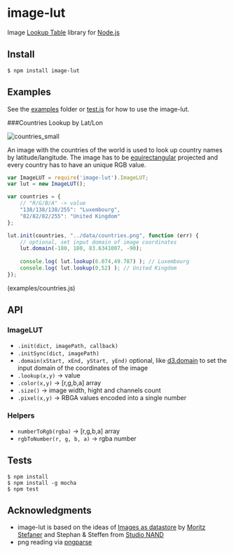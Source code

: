 image-lut
=========
Image [Lookup Table](https://en.wikipedia.org/wiki/Lookup_table) library for [Node.js](https://nodejs.org/)


Install
-------

```
$ npm install image-lut
```

Examples
--------
See the [examples](https://github.com/b-g/image-lut/tree/master/examples) folder or [test.js](https://github.com/b-g/image-lut/blob/master/test.js) for how to use the image-lut.

###Countries Lookup by Lat/Lon

![countries_small](https://cloud.githubusercontent.com/assets/480224/9385018/44742bd0-4754-11e5-8916-8e97b670cc5d.png)

An image with the countries of the world is used to look up country names by latitude/langitude. The image has to be [equirectangular](http://bl.ocks.org/mbostock/3757119) projected and every country has to have an unique RGB value.

```javascript
var ImageLUT = require('image-lut').ImageLUT;
var lut = new ImageLUT();

var countries = {
	// "R/G/B/A" -> value
	"138/138/138/255": "Luxembourg", 
	"82/82/82/255": "United Kingdom"
};

lut.init(countries, "../data/countries.png", function (err) {
	// optional, set input domain of image coordinates 
	lut.domain(-180, 180, 83.6341007, -90);
	
	console.log( lut.lookup(6.074,49.787) ); // Luxembourg
	console.log( lut.lookup(0,52) ); // United Kingdom
});
```
(examples/countries.js)


API
---
### ImageLUT
* `.init(dict, imagePath, callback)`
* `.initSync(dict, imagePath)`
* `.domain(xStart, xEnd, yStart, yEnd)` optional, like [d3.domain](https://github.com/mbostock/d3/wiki/Quantitative-Scales#linear_domain) to set the input domain of the coordinates of the image 
* `.lookup(x,y)` -> value
* `.color(x,y)` -> [r,g,b,a] array
* `.size()` -> image width, hight and channels count
* `.pixel(x,y)` -> RBGA values encoded into a single number

### Helpers
* `numberToRgb(rgba)` -> [r,g,b,a] array
* `rgbToNumber(r, g, b, a)` -> rgba number

Tests
-----
```
$ npm install
$ npm install -g mocha
$ npm test
```

Acknowledgments
---------------
* image-lut is based on the ideas of [Images as datastore](http://well-formed-data.net/archives/808/images-as-datastore) by [Moritz Stefaner](http://truth-and-beauty.net/) and Stephan & Steffen from [Studio NAND](http://www.nand.io/)
* png reading via [pngparse](https://github.com/darkskyapp/pngparse)
